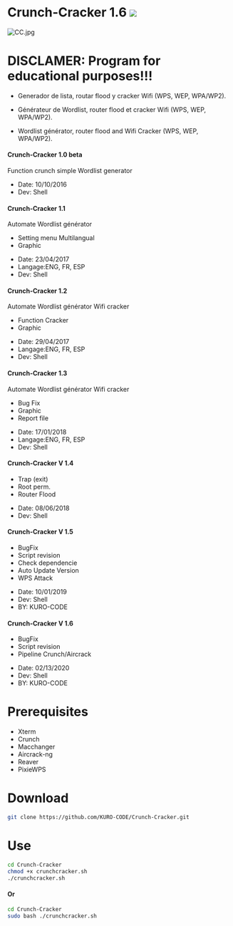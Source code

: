 # Crunch-Cracker 1.6 ![](https://img.shields.io/badge/CrunchCracker-Shell-green.svg)

![CC.jpg](https://github.com/KURO-CODE/Crunch-Cracker/blob/master/CC.jpg)

# DISCLAMER: Program for educational purposes!!!

* Generador de lista, routar flood y cracker Wifi (WPS, WEP, WPA/WP2).

* Générateur de Wordlist, router flood et cracker Wifi (WPS, WEP, WPA/WP2).

* Wordlist générator, router flood and Wifi Cracker (WPS, WEP, WPA/WP2).

#### Crunch-Cracker 1.0 beta

Function crunch simple Wordlist generator
 
* Date: 10/10/2016
* Dev: Shell

#### Crunch-Cracker 1.1

Automate Wordlist générator

+ Setting menu Multilangual
+ Graphic

* Date: 23/04/2017
* Langage:ENG, FR, ESP
* Dev: Shell

#### Crunch-Cracker 1.2

Automate Wordlist générator
Wifi cracker

+ Function Cracker 
+ Graphic

* Date: 29/04/2017
* Langage:ENG, FR, ESP
* Dev: Shell

#### Crunch-Cracker 1.3

Automate Wordlist générator
Wifi cracker

+ Bug Fix 
+ Graphic
+ Report file

* Date: 17/01/2018
* Langage:ENG, FR, ESP
* Dev: Shell

#### Crunch-Cracker V 1.4

+ Trap (exit)
+ Root perm.
+ Router Flood

* Date: 08/06/2018
* Dev: Shell

#### Crunch-Cracker V 1.5

+ BugFix
+ Script revision
+ Check dependencie
+ Auto Update Version
+ WPS Attack

* Date: 10/01/2019
* Dev: Shell
* BY: KURO-CODE

#### Crunch-Cracker V 1.6

+ BugFix
+ Script revision
+ Pipeline Crunch/Aircrack

* Date: 02/13/2020
* Dev: Shell
* BY: KURO-CODE

# Prerequisites

* Xterm
* Crunch
* Macchanger
* Aircrack-ng
* Reaver
* PixieWPS

# Download
```bash
git clone https://github.com/KURO-CODE/Crunch-Cracker.git
```

# Use 
```bash
cd Crunch-Cracker
chmod +x crunchcracker.sh
./crunchcracker.sh
```
#### Or
```bash
cd Crunch-Cracker
sudo bash ./crunchcracker.sh
```
